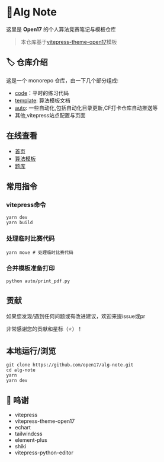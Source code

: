 # :bookmark_tabs:Alg Note
这里是 $\mathcal{\pmb{Open17}}$ 的个人算法竞赛笔记与模板仓库

> 本仓库基于[vitepress-theme-open17](https://vitepress.open17.vip/)模板

## 🏷️ 仓库介绍

这是一个 monorepo 仓库，由一下几个部分组成:
- [code](https://github.com/open17/alg-note/tree/vitepress/code)：平时的练习代码
- [template](https://github.com/open17/alg-note/tree/vitepress/template): 算法模板文档
- [auto](https://github.com/open17/alg-note/tree/vitepress/auto): 一些自动化,包括自动化目录更新,CF打卡仓库自动推送等
- 其他,vitepress站点配置与页面

## 在线查看

- [首页](https://alg.open17.vip/)
- [算法模板](https://alg.open17.vip/template/0-Intro/IO.html)
- [题库](https://alg.open17.vip/page/problems.html)

## 常用指令


### vitepress命令

```shell
yarn dev
yarn build 
```

### 处理临时比赛代码

```shell
yarn move # 处理临时比赛代码
```

### 合并模板准备打印

```shell
python auto/print_pdf.py
```



## 贡献

如果您发现/遇到任何问题或有改进建议，欢迎来提issue或pr

非常感谢您的贡献和星标（⭐）！

## 本地运行/浏览

```shell
git clone https://github.com/open17/alg-note.git
cd alg-note
yarn
yarn dev
```

## 💝 鸣谢

- vitepress
- vitepress-theme-open17
- echart
- tailwindcss  
- element-plus
- shiki
- vitepress-python-editor







































